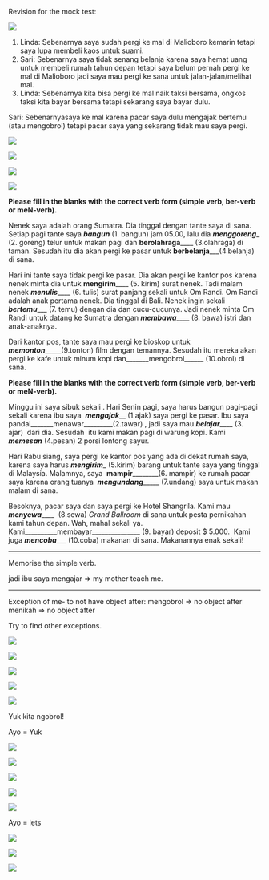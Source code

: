 Revision for the mock test:

![](Screenshot_2025-09-23T19-55-58_UTC+0800.png)

1. Linda: Sebenarnya saya sudah pergi ke mal di Malioboro kemarin tetapi saya lupa membeli kaos untuk suami. 
2. Sari: Sebenarnya saya tidak senang belanja karena saya hemat uang untuk membeli rumah tahun depan tetapi saya belum pernah pergi ke mal di Malioboro jadi saya mau pergi ke sana untuk jalan-jalan/melihat mal.
3. Linda: Sebenarnya kita bisa pergi ke mal naik taksi bersama, ongkos taksi kita bayar bersama tetapi sekarang saya bayar dulu.

Sari: Sebenarnyasaya ke mal karena pacar saya dulu mengajak bertemu (atau mengobrol) tetapi pacar saya yang sekarang tidak mau saya pergi.

![](Screenshot_2025-09-25T19-38-51_UTC+0800.png)



![](Screenshot_2025-09-25T19-40-09_UTC+0800.png)

![](Screenshot_2025-09-25T19-40-26_UTC+0800.png)

![](Screenshot_2025-09-25T19-45-54_UTC+0800.png)


**Please fill in the blanks with the correct verb form (simple verb, ber-verb or meN-verb).**

Nenek saya adalah orang Sumatra. Dia tinggal dengan tante saya di sana. Setiap pagi tante saya _____bangun_____ (1. bangun) jam 05.00, lalu dia _________menggoreng__________ (2. goreng) telur untuk makan pagi dan ________berolahraga____________ (3.olahraga) di taman. Sesudah itu dia akan pergi ke pasar untuk ________berbelanja___________(4.belanja) di sana.

Hari ini tante saya tidak pergi ke pasar. Dia akan pergi ke kantor pos karena nenek minta dia untuk ______mengirim__________ (5. kirim) surat nenek. Tadi malam nenek _______menulis___________ (6. tulis) surat panjang sekali untuk Om Randi. Om Randi adalah anak pertama nenek. Dia tinggal di Bali. Nenek ingin sekali _______bertemu__________ (7. temu) dengan dia dan cucu-cucunya. Jadi nenek minta Om Randi untuk datang ke Sumatra dengan _______membawa___________ (8. bawa) istri dan anak-anaknya.

Dari kantor pos, tante saya mau pergi ke bioskop untuk _______memonton____________(9.tonton) film dengan temannya. Sesudah itu mereka akan pergi ke kafe untuk minum kopi dan_______mengobrol______ (10.obrol) di sana.

**Please fill in the blanks with the correct verb form (simple verb, ber-verb or meN-verb).**

Minggu ini saya sibuk sekali . Hari Senin pagi, saya harus bangun pagi-pagi sekali karena ibu saya  _______mengajak_________ (1.ajak) saya pergi ke pasar. Ibu saya pandai_______menawar_________(2.tawar) , jadi saya mau _______belajar___________ (3. ajar)  dari dia. Sesudah  itu kami makan pagi di warung kopi. Kami  _________memesan_________ (4.pesan) 2 porsi lontong sayur.

Hari Rabu siang, saya pergi ke kantor pos yang ada di dekat rumah saya,  karena saya harus _________mengirim__________ (5.kirim) barang untuk tante saya yang tinggal di Malaysia. Malamnya, saya  __________mampir__________________(6. mampir) ke rumah pacar saya karena orang tuanya  _________mengundang______________ (7.undang) saya untuk makan malam di sana. 

Besoknya, pacar saya dan saya pergi ke Hotel Shangrila. Kami mau _________menyewa_____________  (8.sewa) _Grand Ballroom_ di sana untuk pesta pernikahan kami tahun depan. Wah, mahal sekali ya. Kami__________membayar_______________ (9. bayar) deposit $ 5.000.  Kami juga _________mencoba____________ (10.coba) makanan di sana. Makanannya enak sekali!


---

Memorise the simple verb.

jadi ibu saya mengajar => my mother teach me.

---

Exception of me- to not have object after:
mengobrol => no object after
menikah => no object after

Try to find other exceptions.




![](Screenshot_2025-09-25T20-23-29_UTC+0800.png)


![](Screenshot_2025-09-25T20-23-52_UTC+0800.png)



![](Screenshot_2025-09-25T20-26-10_UTC+0800.png)

![](Screenshot_2025-09-25T20-27-17_UTC+0800.png)

![](Screenshot_2025-09-25T20-28-06_UTC+0800.png)

Yuk kita ngobrol!

Ayo = Yuk 


![](Screenshot_2025-09-25T20-28-45_UTC+0800.png)


![](Screenshot_2025-09-25T20-30-19_UTC+0800.png)

![](Screenshot_2025-09-25T20-30-27_UTC+0800.png)

![](Screenshot_2025-09-25T20-31-50_UTC+0800.png)

![](Screenshot_2025-09-25T20-33-40_UTC+0800.png)

Ayo = lets 

![](Screenshot_2025-09-25T20-33-58_UTC+0800.png)

![](Screenshot_2025-09-25T20-35-04_UTC+0800.png)

![](Screenshot_2025-09-25T20-35-17_UTC+0800.png)

